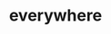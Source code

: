 ---
pid: mx79
title: everywhere
location_transcription: 
coordinates: "[-75.225276957487, 39.952845870983]"
zipcode: 
gen_neighborhood: 
neighborhood: 
outside_phl: 
age: 
age_range: 
instagram: 
image_file_name: mx_79.jpg
proposal_transcription: song poem brank heart because it is so good
topic: Love
topic_summary: 0, 0
type: Other No Form
keywords_other: 
credit: 
image_labels: 
twitter: 
facebook: 
permalink: "/monuments/mx79/"
layout: item-page
---